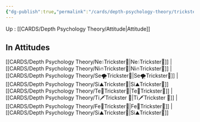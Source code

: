 ```yaml
---
{"dg-publish":true,"permalink":"/cards/depth-psychology-theory/trickster/","created":"2022-12-31T00:59:13.583+01:00","updated":"2023-04-24T12:49:33.393+02:00"}
---
```


Up : [[CARDS/Depth Psychology Theory/Attitude\|Attitude]]

## In Attitudes
[[CARDS/Depth Psychology Theory/Ne💧Trickster🤡\|Ne💧Trickster🤡]] | [[CARDS/Depth Psychology Theory/Ni🔥Trickster🤡\|Ni🔥Trickster🤡]] | [[CARDS/Depth Psychology Theory/Se🌪️Trickster🤡\|Se🌪️Trickster🤡]] | [[CARDS/Depth Psychology Theory/Si⛰️Trickster🤡\|Si⛰️Trickster🤡]]
[[CARDS/Depth Psychology Theory/Te🏹Trickster🤡\|Te🏹Trickster🤡]] | [[CARDS/Depth Psychology Theory/Ti🗡️Trickster 🤡\|Ti🗡️Trickster 🤡]] | [[CARDS/Depth Psychology Theory/Fe💉Trickster🤡\|Fe💉Trickster🤡]] | [[CARDS/Depth Psychology Theory/Si⛰️Trickster🤡\|Si⛰️Trickster🤡]]